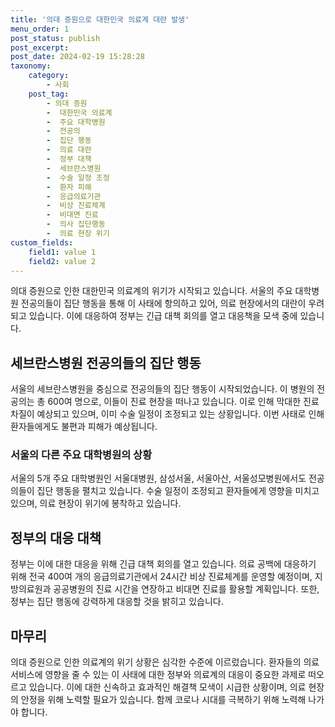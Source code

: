 ```yaml
---
title: '의대 증원으로 대한민국 의료계 대란 발생'
menu_order: 1
post_status: publish
post_excerpt: 
post_date: 2024-02-19 15:28:28
taxonomy:
    category:
        - 사회
    post_tag:
        - 의대 증원
        -  대한민국 의료계
        -  주요 대학병원
        -  전공의
        -  집단 행동
        -  의료 대란
        -  정부 대책
        -  세브란스병원
        -  수술 일정 조정
        -  환자 피해
        -  응급의료기관
        -  비상 진료체계
        -  비대면 진료
        -  의사 집단행동
        -  의료 현장 위기
custom_fields:
    field1: value 1
    field2: value 2
---
```


의대 증원으로 인한 대한민국 의료계의 위기가 시작되고 있습니다. 서울의 주요 대학병원 전공의들이 집단 행동을 통해 이 사태에 항의하고 있어, 의료 현장에서의 대란이 우려되고 있습니다. 이에 대응하여 정부는 긴급 대책 회의를 열고 대응책을 모색 중에 있습니다.
## 세브란스병원 전공의들의 집단 행동
서울의 세브란스병원을 중심으로 전공의들의 집단 행동이 시작되었습니다. 이 병원의 전공의는 총 600여 명으로, 이들이 진료 현장을 떠나고 있습니다. 이로 인해 막대한 진료 차질이 예상되고 있으며, 이미 수술 일정이 조정되고 있는 상황입니다. 이번 사태로 인해 환자들에게도 불편과 피해가 예상됩니다.
### 서울의 다른 주요 대학병원의 상황
서울의 5개 주요 대학병원인 서울대병원, 삼성서울, 서울아산, 서울성모병원에서도 전공의들이 집단 행동을 펼치고 있습니다. 수술 일정이 조정되고 환자들에게 영향을 미치고 있으며, 의료 현장이 위기에 봉착하고 있습니다.
## 정부의 대응 대책
정부는 이에 대한 대응을 위해 긴급 대책 회의를 열고 있습니다. 의료 공백에 대응하기 위해 전국 400여 개의 응급의료기관에서 24시간 비상 진료체계를 운영할 예정이며, 지방의료원과 공공병원의 진료 시간을 연장하고 비대면 진료를 활용할 계획입니다. 또한, 정부는 집단 행동에 강력하게 대응할 것을 밝히고 있습니다.
## 마무리
의대 증원으로 인한 의료계의 위기 상황은 심각한 수준에 이르렀습니다. 환자들의 의료 서비스에 영향을 줄 수 있는 이 사태에 대한 정부와 의료계의 대응이 중요한 과제로 떠오르고 있습니다. 이에 대한 신속하고 효과적인 해결책 모색이 시급한 상황이며, 의료 현장의 안정을 위해 노력할 필요가 있습니다. 함께 코로나 시대를 극복하기 위해 노력해 나가야 합니다.
